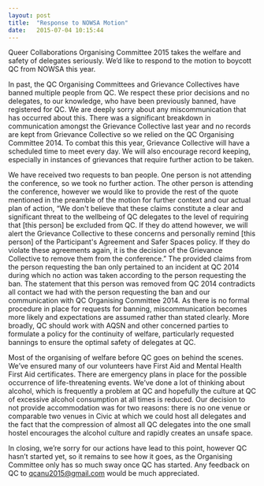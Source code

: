 ```yaml
---
layout: post
title:  "Response to NOWSA Motion"
date:   2015-07-04 10:15:44
---
```



Queer Collaborations Organising Committee 2015 takes the welfare and safety of delegates seriously. We’d like to respond to the motion to boycott QC from NOWSA this year. 

In past, the QC Organising Committees and Grievance Collectives have banned multiple people from QC. We respect these prior decisions and no delegates, to our knowledge, who have been previously banned, have registered for QC. We are deeply sorry about any miscommunication that has occurred about this. There was a significant breakdown in communication amongst the Grievance Collective last year and no records are kept from Grievance Collective so we relied on the QC Organising Committee 2014. To combat this this year, Grievance Collective will have a scheduled time to meet every day. We will also encourage record keeping, especially in instances of grievances that require further action to be taken. 

We have received two requests to ban people. One person is not attending the conference, so we took no further action.  The other person is attending the conference, however we would like to provide the rest of the quote mentioned in the preamble of the motion for further context and our actual plan of action, “We don't believe that these claims constitute a clear and significant threat to the wellbeing of QC delegates to the level of requiring that [this person] be excluded from QC. If they do attend however, we will alert the Grievance Collective to these concerns and personally remind [this person] of the Participant's Agreement and Safer Spaces policy. If they do violate these agreements again, it is the decision of the Grievance Collective to remove them from the conference.” The provided claims from the person requesting the ban only pertained to an incident at QC 2014 during which no action was taken according to the person requesting the ban. The statement that this person was removed from QC 2014 contradicts all contact we had with the person requesting the ban and our communication with QC Organising Committee 2014. As there is no formal procedure in place for requests for banning, miscommunication becomes more likely and expectations are assumed rather than stated clearly. More broadly, QC should work with AQSN and other concerned parties to formulate a policy for the continuity of welfare, particularly requested bannings to ensure the optimal safety of delegates at QC. 

Most of the organising of welfare before QC goes on behind the scenes. We’ve ensured many of our volunteers have First Aid and Mental Health First Aid certificates. There are emergency plans in place for the possible occurrence of life-threatening events. We’ve done a lot of thinking about alcohol, which is frequently a problem at QC and hopefully the culture at QC of excessive alcohol consumption at all times is reduced. Our decision to not provide accommodation was for two reasons: there is no one venue or comparable two venues in Civic at which we could host all delegates and the fact that the compression of almost all QC delegates into the one small hostel encourages the alcohol culture and rapidly creates an unsafe space. 

In closing, we’re sorry for our actions have lead to this point, however QC hasn’t started yet, so it remains to see how it goes, as the Organising Committee only has so much sway once QC has started. Any feedback on QC to qcanu2015@gmail.com would be much appreciated. 
